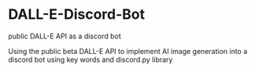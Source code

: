 # DALL-E-Discord-Bot
public DALL-E API as a discord bot 

Using the public beta DALL-E API to implement AI image generation into a discord bot using key words and discord.py library
